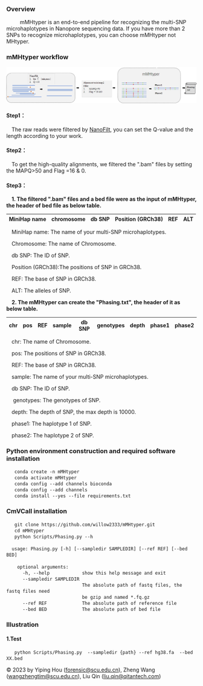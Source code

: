 
### Overview

&emsp; &emsp; mMHtyper is an end-to-end pipeline for recognizing the multi-SNP microhaplotypes in Nanopore sequencing
data. If you have more than 2 SNPs to recognize microhaplotypes, you can choose mMHtyper not MHtyper.

### mMHtyper workflow

![1](pic/flowchart.png)

#### Step1：

&emsp;The raw reads were filtered by [NanoFilt](https://github.com/wdecoster/nanofilt), you can set the Q-value and the
length according to your work.

#### Step2：

&emsp;To get the high-quality alignments, we filtered the ".bam" files by setting the MAPQ>50 and Flag =16 & 0.

#### Step3：

&emsp;**1. The filtered ".bam" files and a bed file were as the input of mMHtyper, the header of bed file as below table.**

|MiniHap name|chromosome|db SNP|Position (GRCh38)|REF|ALT|
|------------|----------|------|-----------------|---|---|
&emsp;MiniHap name: The name of your multi-SNP microhaplotypes.

&emsp;Chromosome: The name of Chromosome.

&emsp;db SNP: The ID of SNP.

&emsp;Position (GRCh38):The positions of SNP in GRCh38.

&emsp;REF: The base of SNP in GRCh38.

&emsp;ALT: The alleles of SNP.



&emsp;**2. The mMHtyper can create the "Phasing.txt", the header of it as below table.**

|chr|pos|REF|sample|db SNP|genotypes|depth|phase1|phase2|
|---|---|---|------|------|---------|-----|------|------|

&emsp;chr: The name of Chromosome.

&emsp;pos: The positions of SNP in GRCh38.

&emsp;REF: The base of SNP in GRCh38.

&emsp;sample: The name of your multi-SNP microhaplotypes.

&emsp;db SNP: The ID of SNP.

&emsp; genotypes: The genotypes of SNP.

&emsp;depth: The depth of SNP, the max depth is 10000.

&emsp;phase1: The haplotype 1 of SNP. 

&emsp;phase2: The haplotype 2 of SNP. 



### Python environment construction and required software installation

```
   conda create -n mMHtyper  
   conda activate mMHtyper 
   conda config --add channels bioconda 
   conda config --add channels
   conda install --yes --file requirements.txt
```

### CmVCall installation

```
   git clone https://github.com/willow2333/mMHtyper.git
   cd mMHtyper  
   python Scripts/Phasing.py --h
   
  usage: Phasing.py [-h] [--sampledir SAMPLEDIR] [--ref REF] [--bed BED]

    optional arguments:
      -h, --help            show this help message and exit
      --sampledir SAMPLEDIR
                            The absolute path of fastq files, the fastq files need
                            be gzip and named *.fq.gz
      --ref REF             The absolute path of reference file
      --bed BED             The absolute path of bed file
```

### Illustration

#### 1.Test

```
   python Scripts/Phasing.py  --sampledir {path} --ref hg38.fa  --bed XX.bed 
```


© 2023 by Yiping Hou (forensic@scu.edu.cn), Zheng Wang (wangzhengtim@scu.edu.cn), Liu Qin (liu.qin@qitantech.com)

